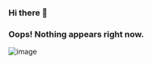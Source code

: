 ### Hi there 👋
### Oops! Nothing appears right now.
![image](https://github.com/CED2/CED2/blob/main/%E5%BE%AE%E4%BF%A1%E5%9B%BE%E7%89%87_20200417074707.jpg)
